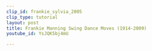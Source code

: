 ```yaml
---
clip_id: frankie_sylvia_2005
clip_type: tutorial
layout: post
title: Frankie Manning Swing Dance Moves (1914-2009)
youtube_id: YsJQK5bj4mU

---
```


